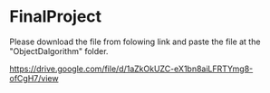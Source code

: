 # FinalProject
Please download the file from folowing link and paste the file at the "ObjectDalgorithm" folder.

https://drive.google.com/file/d/1aZkOkUZC-eX1bn8aiLFRTYmg8-ofCgH7/view
